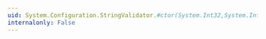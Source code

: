 ```yaml
---
uid: System.Configuration.StringValidator.#ctor(System.Int32,System.Int32)
internalonly: False
---
```

